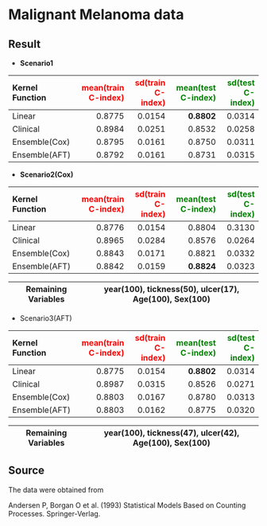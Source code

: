 # Malignant Melanoma data

## Result
* **Scenario1**

|Kernel Function|<span style="color:red">mean(train C-index)</span>|<span style="color:red">sd(train C-index)</span>|<span style="color:green">mean(test C-index)</span>|<span style="color:green">sd(test C-index)</span>|
|:---|---:|---:|---:|---:|
|Linear|0.8775|0.0154|**0.8802**|0.0314|
|Clinical|0.8984|0.0251|0.8532|0.0258|
|Ensemble(Cox)|0.8795|0.0161|0.8750|0.0311|
|Ensemble(AFT)|0.8792|0.0161|0.8731|0.0315|

* **Scenario2(Cox)**

|Kernel Function|<span style="color:red">mean(train C-index)</span>|<span style="color:red">sd(train C-index)</span>|<span style="color:green">mean(test C-index)</span>|<span style="color:green">sd(test C-index)</span>|
|:---|---:|---:|---:|---:|
|Linear|0.8776|0.0154|0.8804|0.3130|
|Clinical|0.8965|0.0284|0.8576|0.0264|
|Ensemble(Cox)|0.8843|0.0171|0.8821|0.0332|
|Ensemble(AFT)|0.8842|0.0159|**0.8824**|0.0323|

|**Remaining Variables**|year(100), tickness(50), ulcer(17), Age(100), Sex(100)|
|---|---|

* Scenario3(AFT)

|Kernel Function|<span style="color:red">mean(train C-index)</span>|<span style="color:red">sd(train C-index)</span>|<span style="color:green">mean(test C-index)</span>|<span style="color:green">sd(test C-index)</span>|
|:---|---:|---:|---:|---:|
|Linear|0.8775|0.0154|**0.8802**|0.0314|
|Clinical|0.8987|0.0315|0.8526|0.0271|
|Ensemble(Cox)|0.8803|0.0167|0.8780|0.0313|
|Ensemble(AFT)|0.8803|0.0162|0.8775|0.0320|

|**Remaining Variables**|year(100), tickness(47), ulcer(42), Age(100), Sex(100)|
|---|---|

## Source
The data were obtained from

Andersen P, Borgan O et al. (1993) Statistical Models Based on Counting Processes. Springer-Verlag.